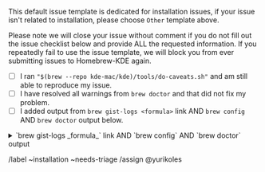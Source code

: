 This default issue template is dedicated for installation issues, if your issue isn't related to installation, please choose `Other` template above.

Please note we will close your issue without comment if you do not fill out the issue checklist below and provide ALL the requested information. If you repeatedly fail to use the issue template, we will block you from ever submitting issues to Homebrew-KDE again.

- [ ] I ran `"$(brew --repo kde-mac/kde)/tools/do-caveats.sh"` and am still able to reproduce my issue.
- [ ] I have resolved all warnings from `brew doctor` and that did not fix my problem.
- [ ] I added output from `brew gist-logs <formula>` link AND `brew config` AND `brew doctor` output below.

<details>
<summary>`brew gist-logs _formula_` link AND `brew config` AND `brew doctor` output</summary>

Replace this text with output

</details>


/label ~installation ~needs-triage
/assign @yurikoles

